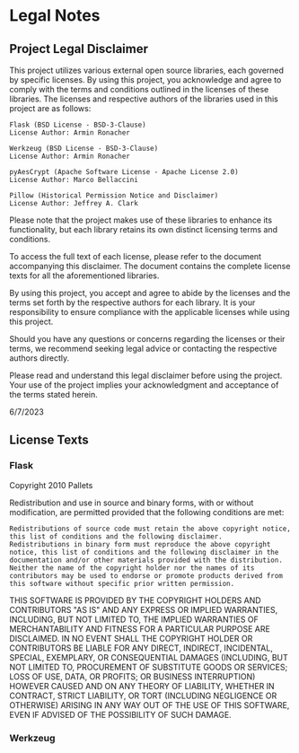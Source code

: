 # Legal Notes
## Project Legal Disclaimer
This project utilizes various external open source libraries, each governed by specific licenses. By using this project, you acknowledge and agree to comply with the terms and conditions outlined in the licenses of these libraries. The licenses and respective authors of the libraries used in this project are as follows:

    Flask (BSD License - BSD-3-Clause)
    License Author: Armin Ronacher

    Werkzeug (BSD License - BSD-3-Clause)
    License Author: Armin Ronacher

    pyAesCrypt (Apache Software License - Apache License 2.0)
    License Author: Marco Bellaccini

    Pillow (Historical Permission Notice and Disclaimer)
    License Author: Jeffrey A. Clark

Please note that the project makes use of these libraries to enhance its functionality, but each library retains its own distinct licensing terms and conditions.

To access the full text of each license, please refer to the document accompanying this disclaimer. The document contains the complete license texts for all the aforementioned libraries.

By using this project, you accept and agree to abide by the licenses and the terms set forth by the respective authors for each library. It is your responsibility to ensure compliance with the applicable licenses while using this project.

Should you have any questions or concerns regarding the licenses or their terms, we recommend seeking legal advice or contacting the respective authors directly.

Please read and understand this legal disclaimer before using the project. Your use of the project implies your acknowledgment and acceptance of the terms stated herein.

6/7/2023

## License Texts
### Flask
Copyright 2010 Pallets

Redistribution and use in source and binary forms, with or without modification, are permitted provided that the following conditions are met:

    Redistributions of source code must retain the above copyright notice, this list of conditions and the following disclaimer.
    Redistributions in binary form must reproduce the above copyright notice, this list of conditions and the following disclaimer in the documentation and/or other materials provided with the distribution.
    Neither the name of the copyright holder nor the names of its contributors may be used to endorse or promote products derived from this software without specific prior written permission.

THIS SOFTWARE IS PROVIDED BY THE COPYRIGHT HOLDERS AND CONTRIBUTORS "AS IS" AND ANY EXPRESS OR IMPLIED WARRANTIES, INCLUDING, BUT NOT LIMITED TO, THE IMPLIED WARRANTIES OF MERCHANTABILITY AND FITNESS FOR A PARTICULAR PURPOSE ARE DISCLAIMED. IN NO EVENT SHALL THE COPYRIGHT HOLDER OR CONTRIBUTORS BE LIABLE FOR ANY DIRECT, INDIRECT, INCIDENTAL, SPECIAL, EXEMPLARY, OR CONSEQUENTIAL DAMAGES (INCLUDING, BUT NOT LIMITED TO, PROCUREMENT OF SUBSTITUTE GOODS OR SERVICES; LOSS OF USE, DATA, OR PROFITS; OR BUSINESS INTERRUPTION) HOWEVER CAUSED AND ON ANY THEORY OF LIABILITY, WHETHER IN CONTRACT, STRICT LIABILITY, OR TORT (INCLUDING NEGLIGENCE OR OTHERWISE) ARISING IN ANY WAY OUT OF THE USE OF THIS SOFTWARE, EVEN IF ADVISED OF THE POSSIBILITY OF SUCH DAMAGE.
### Werkzeug
